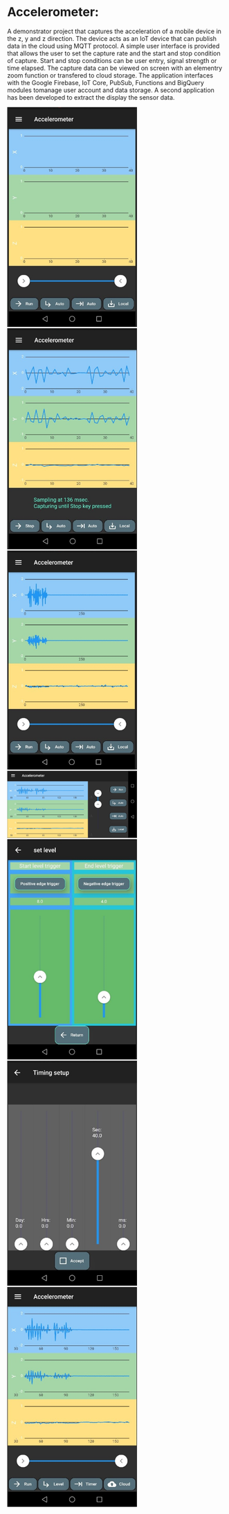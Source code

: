 # Accelerometer:

A demonstrator project that captures the acceleration of a mobile device in the z, y and z direction.
The device acts as an IoT device that can publish data in the cloud using MQTT protocol.
A simple user interface is provided that allows the user to set the capture rate and the start and stop condition of capture.
Start and stop conditions can be user entry, signal strength or time elapsed.
The capture data can be viewed on screen with an elementry zoom function or transfered to cloud storage.
The application interfaces with the Google Firebase, IoT Core, PubSub, Functions and BigQuery modules tomanage user account and data storage.
A second application has been developed to extract the display the sensor data.

<img src="/assets/images/1.png" width="300">                
<img src="/assets/images/2.png" width="300">
<img src="/assets/images/3.png" width="300">
<img src="/assets/images/4.png" width="300">
<img src="/assets/images/5.png" width="300">
<img src="/assets/images/6.png" width="300">
<img src="/assets/images/7.png" width="300">



